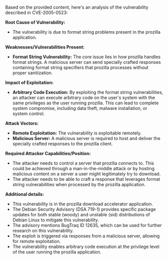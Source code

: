 Based on the provided content, here's an analysis of the vulnerability described in CVE-2005-0523:

**Root Cause of Vulnerability:**
- The vulnerability is due to format string problems present in the prozilla application.

**Weaknesses/Vulnerabilities Present:**
- **Format String Vulnerability:** The core issue lies in how prozilla handles format strings. A malicious server can send specially crafted responses containing format string specifiers that prozilla processes without proper sanitization.

**Impact of Exploitation:**
- **Arbitrary Code Execution:** By exploiting the format string vulnerabilities, an attacker can execute arbitrary code on the user's system with the same privileges as the user running prozilla. This can lead to complete system compromise, including data theft, malware installation, or system control.

**Attack Vectors:**
- **Remote Exploitation:** The vulnerability is exploitable remotely.
- **Malicious Server:** A malicious server is required to host and deliver the specially crafted responses to the prozilla client.

**Required Attacker Capabilities/Position:**
- The attacker needs to control a server that prozilla connects to. This could be achieved through a man-in-the-middle attack or by hosting malicious content on a server a user might legitimately try to download.
- The attacker needs to be able to craft a response that leverages format string vulnerabilities when processed by the prozilla application.

**Additional details:**
- This vulnerability is in the prozilla download accelerator application.
- The Debian Security Advisory (DSA 719-1) provides specific package updates for both stable (woody) and unstable (sid) distributions of Debian Linux to mitigate this vulnerability.
- The advisory mentions BugTraq ID 12635, which can be used for further research on this vulnerability.
- The exploit is triggered via responses from a malicious server, allowing for remote exploitation.
- The vulnerability enables arbitrary code execution at the privilege level of the user running the prozilla application.